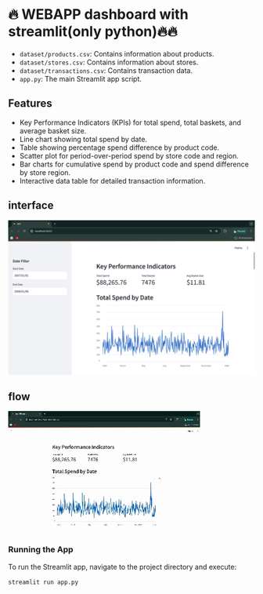 #  🔥 WEBAPP dashboard with streamlit(only python)🔥🔥
- `dataset/products.csv`: Contains information about products.
- `dataset/stores.csv`: Contains information about stores.
- `dataset/transactions.csv`: Contains transaction data.
- `app.py`: The main Streamlit app script.

## Features

- Key Performance Indicators (KPIs) for total spend, total baskets, and average basket size.
- Line chart showing total spend by date.
- Table showing percentage spend difference by product code.
- Scatter plot for period-over-period spend by store code and region.
- Bar charts for cumulative spend by product code and spend difference by store region.
- Interactive data table for detailed transaction information.

## interface
![Interface](web3.png)

## flow
![Interface](web.gif)

### Running the App

To run the Streamlit app, navigate to the project directory and execute:

```bash
streamlit run app.py
